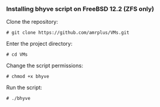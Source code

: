 ### Installing bhyve script on FreeBSD 12.2 (ZFS only)

Clone the repository:

```
# git clone https://github.com/amrplus/VMs.git
```

Enter the project directory:

```
# cd VMs
```

Change the script permissions:

```
# chmod +x bhyve
```

Run the script:

```
# ./bhyve
```

